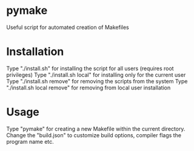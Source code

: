 # pymake
Useful script for automated creation of Makefiles

# Installation
Type "./install.sh" for installing the script for all users (requires root privileges)
Type "./install.sh local" for installing only for the current user
Type "./install.sh remove" for removing the scripts from the system
Type "./install.sh local remove" for removing from local user installation

# Usage
Type "pymake" for creating a new Makefile within the current directory. Change the "build.json" to customize build options, compiler flags the program name etc.
